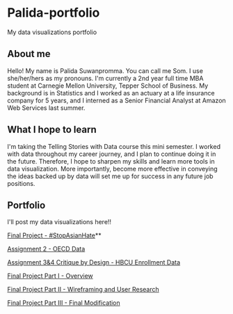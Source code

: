 # Palida-portfolio
My data visualizations portfolio

## About me
Hello! My name is Palida Suwanpromma. You can call me Som. I use she/her/hers as my pronouns. I'm currently a 2nd year full time MBA student at Carnegie Mellon University, Tepper School of Business. My background is in Statistics and I worked as an actuary at a life insurance company for 5 years, and I interned as a Senior Financial Analyst at Amazon Web Services last summer.

## What I hope to learn
I'm taking the Telling Stories with Data course this mini semester. I worked with data throughout my career journey, and I plan to continue doing it in the future. Therefore, I hope to sharpen my skills and learn more tools in data visualization. More importantly, become more effective in conveying the ideas backed up by data will set me up for success in any future job positions.

## Portfolio
I'll post my data visualizations here!!


[Final Project - #StopAsianHate](https://carnegiemellon.shorthandstories.com/stopasianhate/index.html)**

[Assignment 2 - OECD Data](https://sompalida.github.io/Palida-portfolio/oecd_data.html)

[Assignment 3&4 Critique by Design - HBCU Enrollment Data](https://sompalida.github.io/Palida-portfolio/assignment3-4.html)

[Final Project Part I - Overview](https://sompalida.github.io/Palida-portfolio/final_project_part1.html)

[Final Project Part II - Wireframing and User Research](https://sompalida.github.io/Palida-portfolio/final_project_part2.html)

[Final Project Part III - Final Modification](https://sompalida.github.io/Palida-portfolio/final_project_part3.html)

